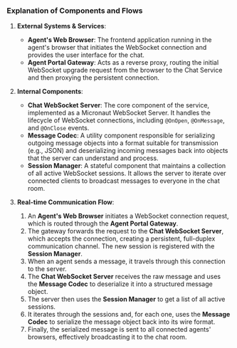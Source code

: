 ### Explanation of Components and Flows

1.  **External Systems & Services**:
    *   **Agent's Web Browser**: The frontend application running in the agent's browser that initiates the WebSocket connection and provides the user interface for the chat.
    *   **Agent Portal Gateway**: Acts as a reverse proxy, routing the initial WebSocket upgrade request from the browser to the Chat Service and then proxying the persistent connection.

2.  **Internal Components**:
    *   **Chat WebSocket Server**: The core component of the service, implemented as a Micronaut WebSocket Server. It handles the lifecycle of WebSocket connections, including `@OnOpen`, `@OnMessage`, and `@OnClose` events.
    *   **Message Codec**: A utility component responsible for serializing outgoing message objects into a format suitable for transmission (e.g., JSON) and deserializing incoming messages back into objects that the server can understand and process.
    *   **Session Manager**: A stateful component that maintains a collection of all active WebSocket sessions. It allows the server to iterate over connected clients to broadcast messages to everyone in the chat room.

3.  **Real-time Communication Flow**:
    1.  An **Agent's Web Browser** initiates a WebSocket connection request, which is routed through the **Agent Portal Gateway**.
    2.  The gateway forwards the request to the **Chat WebSocket Server**, which accepts the connection, creating a persistent, full-duplex communication channel. The new session is registered with the **Session Manager**.
    3.  When an agent sends a message, it travels through this connection to the server.
    4.  The **Chat WebSocket Server** receives the raw message and uses the **Message Codec** to deserialize it into a structured message object.
    5.  The server then uses the **Session Manager** to get a list of all active sessions.
    6.  It iterates through the sessions and, for each one, uses the **Message Codec** to serialize the message object back into its wire format.
    7.  Finally, the serialized message is sent to all connected agents' browsers, effectively broadcasting it to the chat room.